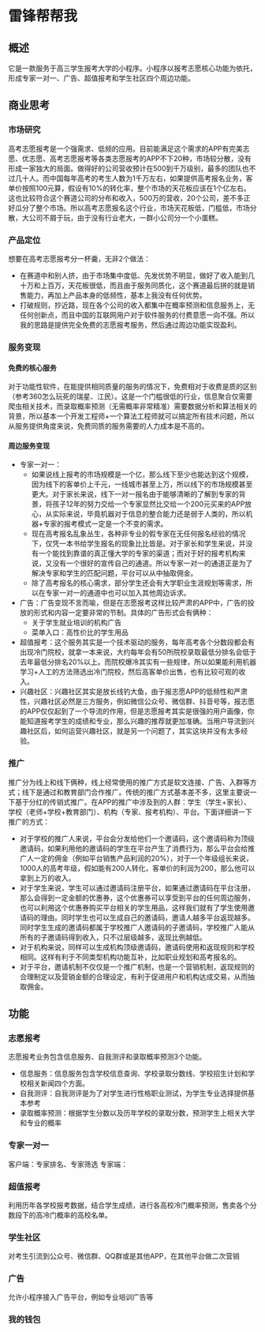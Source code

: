 # 雷锋帮帮我
## 概述
它是一款服务于高三学生报考大学的小程序。小程序以报考志愿核心功能为依托，形成专家一对一、广告、超值报考和学生社区四个周边功能。

## 商业思考
### 市场研究
高考志愿报考是一个强需求、低频的应用。目前能满足这个需求的APP有完美志愿、优志愿、高考志愿报考等各类志愿报考的APP不下20种，市场较分散，没有形成一家独大的局面。做得好的公司营收预计在500到千万级别，最多的团队也不过几十人。而中国每年高考的考生人数为1千万左右，如果提供高考报名业务，客单价按照100元算，假设有10%的转化率，整个市场的天花板应该在1个亿左右。这也比较符合这个赛道公司的分布和收入，500万的营收，20个公司，差不多正好瓜分了整个市场。所以高考志愿报名这个行业，市场天花板低，门槛低，市场分散，大公司不屑于玩，由于没有行业老大，一群小公司分一个小蛋糕。
### 产品定位
想要在高考志愿报考分一杯羹，无非2个做法：
- 在赛道中和别人挤，由于市场集中度低、先发优势不明显，做好了收入能到几十万和上百万，天花板很低，而且由于服务同质化，这个赛道最后拼的就是销售能力，再加上产品本身的低频性，基本上我没有任何优势。
- 打破规则，抄近路，现在各个公司的收入都集中在概率预测和信息服务上，无任何创新点，而且中国的互联网用户对于软件服务的付费意愿一向不强。所以我的思路是提供完全免费的志愿报考服务，然后通过周边功能实现盈利。
### 服务变现
#### 免费的核心服务
对于功能性软件，在能提供相同质量的服务的情况下，免费相对于收费是质的区别（参考360怎么玩死的瑞星、江民）。这是一个门槛很低的行业，信息聚合仅需要爬虫相关技术，而录取概率预测（无需概率非常精准）需要数据分析和算法相关的背景，所以基本一个开发工程师+一个算法工程师就可以搞定所有技术问题，所以从服务提供角度来说，免费同质的服务需要的人力成本是不高的。
#### 周边服务变现
- 专家一对一：
	- 如果说线上报考的市场规模是一个亿，那么线下至少也能达到这个规模，因为线下的客单价上千元，一线城市甚至上万，所以线下的市场规模甚至更大。对于家长来说，线下一对一报名由于能够清晰的了解到专家的背景，将孩子12年的努力交给一个专家显然比交给一个200元买来的APP放心，从实际来说，毕竟机器对于信息的整合能力还是弱于人类的，所以机器+专家的报考模式一定是一个不变的需求。
	- 现在高考报名乱象丛生，各种非专业的假专家在无任何报名经验的情况下，仅凭一本书给学生报名的现象比比皆是。对于家长和学生来说，并没有一个能找到靠谱的真正懂大学的专家的渠道；而对于好的报考机构来说，又没有一个很好的宣传自己的通道。所以专家一对一的通道正是为了解决专家和学生的匹配问题，平台可以从中抽取佣金。
	- 除了高考报名的核心需求，部分学生还会有大学职业生涯规划等需求，所以在专家一对一的通道中也可以加入其他周边诉求。
- 广告：广告变现不言而喻，但是在志愿报考这样比较严肃的APP中，广告的投放的形式和内容一定要非常的节制。具体的广告形式会有俩种：
	- 关于学生就业培训的机构广告
	- 菜单入口：高性价比的学生用品
- 超值报考：这个服务其实是一个技术驱动的服务，每年高考各个分数段都会有出现冷门院校，就拿一本来说，大约每年会有50所院校录取最低分排名会低于去年最低分排名20%以上。而院校爆冷其实有一些规律，所以如果能利用机器学习+人工的方法筛选出冷门院校，然后高客单价出售，也有比较可观的收入。
- 兴趣社区：兴趣社区其实是放长线钓大鱼，由于报志愿APP的低频性和严肃性，兴趣社区必然是三方服务，例如微信公众号、微信群、抖音号等，报志愿的APP仅仅起到了一个导流的作用，但是志愿报考其实是很强的用户画像，你能知道报考学生的成绩和专业，那么兴趣的推荐就更加准确。当用户导流到兴趣社区后，如何运营兴趣社区，就是另一个问题了，其实这块并没有太多经验。

### 推广
推广分为线上和线下俩种，线上经常使用的推广方式是软文连接、广告、入群等方式；线下是通过和教育部门合作推广。传统的推广方式基本差不多，这里主要说一下基于分红的传销式推广。在APP的推广中涉及到的人群：学生（学生+家长）、学校（老师+学校+教育部门）、机构（专家、报考机构）、平台。下面详细讲一下推广的方式：
- 对于学校的推广人来说，平台会分发给他们一个邀请码，这个邀请码称为顶级邀请码，如果利用他的邀请码的学生在平台产生了消费行为，那么平台会给推广人一定的佣金（例如平台销售产品利润的20%），对于一个年级组长来说，1000人的高考年级，假如能有200人转化，客单价的利润为200，那么他可以拿到上万的收入。
- 对于学生来说，学生可以通过邀请码注册平台，如果通过邀请码在平台注册，那么会得到一定金额的优惠券，这个优惠券可以享受到平台的任何周边服务，也可以利用这个优惠券购买平台相关的学生用品，这样我们就有了学生使用邀请码的理由。同时学生也可以生成自己的邀请码，邀请人越多平台返现越多。同时学生生成的邀请码都属于学校推广人邀请码的子邀请码，学校推广人能从所有的子邀请码得到收入，只不过层级越多，返现比例越低。
- 对于机构来说，同样可以生成机构顶级邀请码，邀请码使用和返现规则和学校相同。这样有利于不同类型机构功能互补，比如职业规划和高考报名的。
- 对于平台，邀请机制不仅仅是一个推广机制，也是一个营销机制，返现规则的合理制定以及营销金额的合理设定，有利于促进用户和机构达成交易，从而抽取佣金。


## 功能
### 志愿报考
志愿报考业务包含信息服务、自我测评和录取概率预测3个功能。
- 信息服务：信息服务包含学校信息查询、学校录取分数线、学校招生计划和学校相关新闻四个方面。
- 自我测评：自我测评是为了对学生进行性格职业测试，为学生专业选择提供基本参考
- 录取概率预测：根据学生分数以及历年学校的录取分数，预测学生上相关大学和专业的概率
### 专家一对一
客户端：专家排名、专家筛选
专家端：
### 超值报考
利用历年各学校报考数据，结合学生成绩，进行各高校冷门概率预测，售卖各个分数段下的高冷门概率的高校名单。
### 学生社区
对考生引流到公众号、微信群、QQ群或是其他APP，在其他平台做二次营销
### 广告
允许小程序接入广告平台，例如专业培训广告等
### 我的钱包

